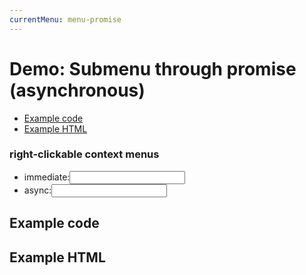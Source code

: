 ```yaml
---
currentMenu: menu-promise 
---
```


# Demo: Submenu through promise (asynchronous)

<!-- START doctoc generated TOC please keep comment here to allow auto update -->
<!-- DON'T EDIT THIS SECTION, INSTEAD RE-RUN doctoc TO UPDATE -->


- [Example code](#example-code)
- [Example HTML](#example-html)

<!-- END doctoc generated TOC please keep comment here to allow auto update -->

<h3>right-clickable context menus</h3>
<ul>
  <li><label for="immediate">immediate:</label><input id="immediate"/></li>
  <li><label for="async">async:</label><input id="async"/></li>
</ul>

## Example code

<script type="text/javascript" class="showcase">
    $(function() {
        // normally, contextMenu sets up a handler for right click
        $.contextMenu({
            selector: '#immediate',
            callback: menuCallback,
            items: buildMenuItems()
        });
    
        // for async menus, we set up a handler and a menu for it to call
        $('#async').on('contextmenu', rightClickHandler)
        $.contextMenu({
            selector: '#async',
            trigger: 'none',
            build: function($trigger, e) {
                // return callback set by the mouseup handler
                return $trigger.data('runCallbackThingie')();
            }
        });
    
        function buildMenuItems () {
            return {
                "GTA": {name: "Lysine", icon: "edit"},
                "TGG": {name: "Tryptophan", icon: "cut"},
                "TTC": {name: "Phenylalanine", icon: "copy"}
            }
        }
    
        // asynchronous menu item construction takes one second
        function buildMenuItemsPromise () {
            return new Promise((accept, reject) => {
                setTimeout(() => accept(buildMenuItems()), 1000)
            })
        }
    
        // right-click handler enables mouseup handler
        function rightClickHandler (e) {
            e.preventDefault();
            const $this = $(this);
            $this.off('contextmenu', rightClickHandler);
    
            // when the items are ready,
            buildMenuItemsPromise().then(items => {
    
                // store a callback on the trigger
                $this.data('runCallbackThingie', function () {
                    return {
                        callback: menuCallback,
                        items: items
                    };
                });
                const _offset = $this.offset(),
                        position = {
                            x: _offset.left + 10,
                            y: _offset.top + 10
                        }
                $this.contextMenu(position);
    
                $this.on('contextmenu', rightClickHandler)
            });
        }
    
        // callback insert letters over the selection
        function menuCallback (key, options) {
            const contents = $(this).val(),
                        start = this.get(0).selectionStart,
                        end = this.get(0).selectionEnd
            $(this).val(contents.substr(0, start)
                                    + key
                                    + contents.substr(end)
            )
        }
    });
</script>

## Example HTML
<div style="display:none;" class="showcase" data-showcase-import=".context-menu-one"></div>
